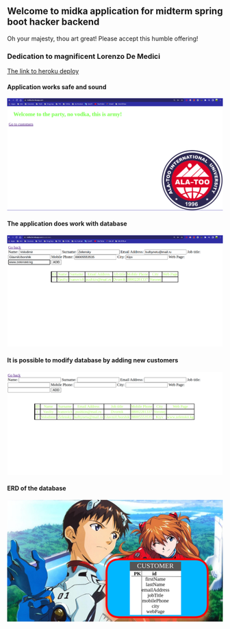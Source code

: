 ## Welcome to midka application for midterm spring boot hacker backend

Oh your majesty, thou art great!
 Please accept this humble offering!
 

### Dedication to magnificent Lorenzo De Medici

[The link to heroku deploy](https://midka.herokuapp.com/)


#### Application works safe and sound
![alt text](https://github.com/Aitsuken/midka/blob/master/Images/MainPage.png)

#### The application does work with database

![alt text](https://github.com/Aitsuken/midka/blob/master/Images/customers.png)

#### It is possible to modify database by adding new customers

![alt text](https://github.com/Aitsuken/midka/blob/master/Images/customers2.png)

#### ERD of the database
![uhm erd table... come on, wake up!](https://github.com/Aitsuken/midka/blob/master/Images/genesis.png)


